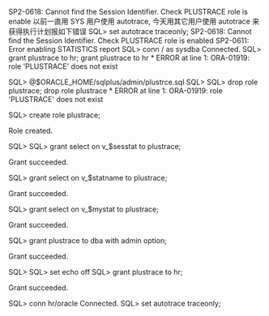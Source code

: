 SP2-0618: Cannot find the Session Identifier. Check PLUSTRACE role is enable
以前一直用 SYS 用户使用 autotrace, 今天用其它用户使用 autotrace 来获得执行计划报如下错误
SQL> set autotrace traceonly;
SP2-0618: Cannot find the Session Identifier.  Check PLUSTRACE role is enabled
SP2-0611: Error enabling STATISTICS report
SQL> conn / as sysdba
Connected.
SQL> grant plustrace to hr;
grant plustrace to hr
      *
ERROR at line 1:
ORA-01919: role 'PLUSTRACE' does not exist


SQL> @$ORACLE_HOME/sqlplus/admin/plustrce.sql
SQL> 
SQL> drop role plustrace;
drop role plustrace
          *
ERROR at line 1:
ORA-01919: role 'PLUSTRACE' does not exist


SQL> create role plustrace;

Role created.

SQL> 
SQL> grant select on v_$sesstat to plustrace;

Grant succeeded.

SQL> grant select on v_$statname to plustrace;

Grant succeeded.

SQL> grant select on v_$mystat to plustrace;

Grant succeeded.

SQL> grant plustrace to dba with admin option;

Grant succeeded.

SQL> 
SQL> set echo off
SQL> grant plustrace to hr;

Grant succeeded.

SQL> conn hr/oracle
Connected.
SQL> set autotrace traceonly;